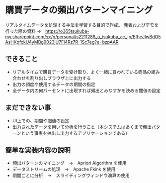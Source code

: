 # 購買データの頻出パターンマイニング
リアルタイムデータを処理する手法を学習する目的で作成。
発表およびデモを行った際の資料 →　https://o365tsukuba-my.sharepoint.com/:p:/g/personal/s2211288_u_tsukuba_ac_jp/EfheJIwBdO5AsHKpfckU4yMBg9023jU7Fl4Rz7R-1Sc7eg?e=bzpAAR

## できること
- リアルタイムで購買データを受け取り、よく一緒に買われている商品の組み合わせを割り出しブラウザ上に出力する
- 出力の頻度や使用するデータの期間の指定
- 全データ内の何パーセントに出現すれば頻出とみなすかを決める閾値の設定

## まだできない事
- UI上での、期間や閾値の設定
- 出力されたデータを用いて分析を行うこと（本システムはあくまで頻出パターンという事実を抽出し出力するアプリケーションである）

## 簡単な実装内容の説明
- 頻出パターンのマイニング　→　Apriori Algorithm を使用
- データストリームの処理　→　Apache Fkink を使用
- 期間ごとに分析　→　スライディングウィンドウ演算の使用
